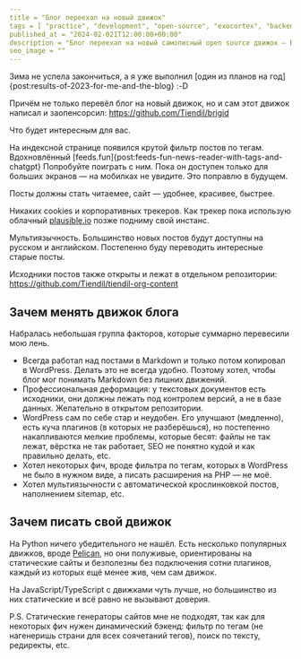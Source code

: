 ```yaml
---
title = "Блог переехал на новый движок"
tags = [ "practice", "development", "open-source", "exocortex", "backend", "python", "blog"]
published_at = "2024-02-021T12:00:00+00:00"
description = "Блог переехал на новый самописный open source движок — Brigid. Расскажу что поменялось и почему."
seo_image = ""
---
```


Зима не успела закончиться, а я уже выполнил [один из планов на год]{post:results-of-2023-for-me-and-the-blog} :-D

Причём не только перевёл блог на новый движок, но и сам этот движок написал и заопенсорсил: https://github.com/Tiendil/brigid

Что будет интересным для вас.

На индексной странице появился крутой фильтр постов по тегам. Вдохновлённый [feeds.fun]{post:feeds-fun-news-reader-with-tags-and-chatgpt} Попробуйте поиграть с ним. Пока он доступен только для больших экранов — на мобилках не увидите. Это поправлю в будущем.

Посты должны стать читаемее, сайт — удобнее, красивее, быстрее.

Никаких cookies и корпоративных трекеров. Как трекер пока использую облачный [plausible.io](https://plausible.io/) позже подниму свой инстанс.

Мультиязычность. Большинство новых постов будут доступны на русском и английском. Постепенно буду переводить интересные старые посты.

Исходники постов также открыты и лежат в отдельном репозитории: https://github.com/Tiendil/tiendil-org-content

<!-- more -->

## Зачем менять движок блога

Набралась небольшая группа факторов, которые суммарно перевесили мою лень.

- Всегда работал над постами в Markdown и только потом копировал в WordPress. Делать это не всегда удобно. Поэтому хотел, чтобы блог мог понимать Markdown без лишних движений.
- Профессиональная деформация: у текстовых документов есть исходники, они должны лежать под контролем версий, а не в базе данных. Желательно в открытом репозитории.
- WordPress сам по себе стар и неудобен. Его улучшают (медленно), есть куча плагинов (в которых не разберёшься), но постепенно накапливаются мелкие проблемы, которые бесят: файлы не так лежат, вёрстка не так работает, SEO не понятно кудой и как правильно делать, etc.
- Хотел некоторых фич, вроде фильтра по тегам, которых в WordPress не было в нужном виде, а писать расширения на PHP — не моё.
- Хотел мультиязычности с автоматической крослинковкой постов, наполнением sitemap, etc.

## Зачем писать свой движок

На Python ничего убедительного не нашёл. Есть несколько популярных движков, вроде [Pelican](https://github.com/getpelican/pelican), но они полуживые, ориентированы на статические сайты и безполезны без подключения сотни плагинов, каждый из которых ещё менее жив, чем сам движок.

На JavaScript/TypeScript с движками чуть лучше, но большинство из них статические и всё равно не вызывают доверия.

P.S. Статические генераторы сайтов мне не подходят, так как для некоторых фич нужен динамический бэкенд: фильтр по тегам (не нагенеришь страни для всех соячетаний тегов), поиск по тексту, редиректы, etc.
